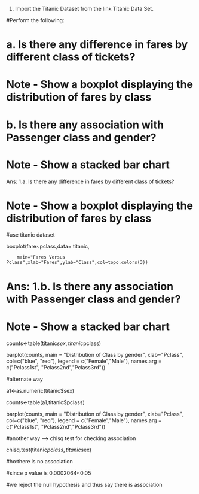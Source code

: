 

1. Import the Titanic Dataset from the link Titanic Data Set.


#Perform the following:

# a. Is there any difference in fares by different class of tickets?

#  Note - Show a boxplot displaying the distribution of fares by class

#  b. Is there any association with Passenger class and gender?

#  Note - Show a stacked bar chart





Ans: 1.a. Is there any difference in fares by different class of tickets?

  #  Note - Show a boxplot displaying the distribution of fares by class



#use titanic dataset



boxplot(fare~pclass,data= titanic,

        main="Fares Versus Pclass",xlab="Fares",ylab="Class",col=topo.colors(3))



# Ans: 1.b. Is there any association with Passenger class and gender?

#  Note - Show a stacked bar chart



counts<-table(titanic$sex,titanic$pclass)

barplot(counts, main = "Distribution of Class by gender", xlab="Pclass", col=c("blue", "red"), legend = c("Female","Male"), names.arg = c("Pclass1st", "Pclass2nd","Pclass3rd"))



#alternate way



a1<-as.numeric(titanic$sex)

counts<-table(a1,titanic$pclass)

barplot(counts, main = "Distribution of Class by gender", xlab="Pclass", col=c("blue", "red"), legend = c("Female","Male"), names.arg = c("Pclass1st", "Pclass2nd","Pclass3rd"))





#another way --> chisq test for checking association

chisq.test(titanic$pclass ,titanic$sex)



#ho:there is no association

#since p value is 0.0002064<0.05 

#we reject the null hypothesis and thus say there is association
